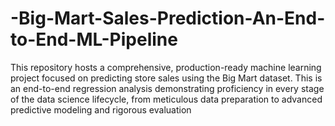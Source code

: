 # -Big-Mart-Sales-Prediction-An-End-to-End-ML-Pipeline
This repository hosts a comprehensive, production-ready machine learning project focused on predicting store sales using the Big Mart dataset. This is an end-to-end regression analysis demonstrating proficiency in every stage of the data science lifecycle, from meticulous data preparation to advanced predictive modeling and rigorous evaluation
